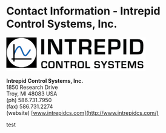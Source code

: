 # Contact Information - Intrepid Control Systems, Inc.

<div align="left">

<img src="../.gitbook/assets/logo.png" alt="">

</div>

**Intrepid Control Systems, Inc.**\
1850 Research Drive\
Troy, MI 48083 USA\
(ph) 586.731.7950\
(fax) 586.731.2274\
(website) [www.intrepidcs.com](http://www.intrepidcs.com/)

test
